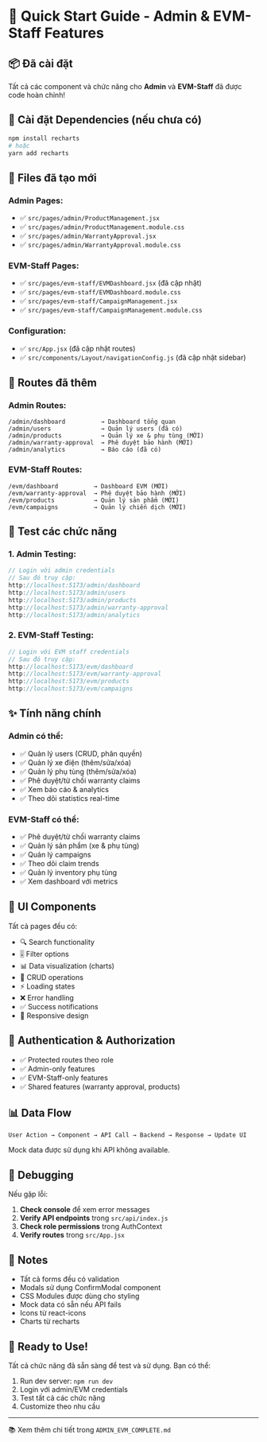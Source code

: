 # 🚀 Quick Start Guide - Admin & EVM-Staff Features

## 📦 Đã cài đặt

Tất cả các component và chức năng cho **Admin** và **EVM-Staff** đã được code hoàn chỉnh!

## 🔧 Cài đặt Dependencies (nếu chưa có)

```bash
npm install recharts
# hoặc
yarn add recharts
```

## 📂 Files đã tạo mới

### Admin Pages:
- ✅ `src/pages/admin/ProductManagement.jsx`
- ✅ `src/pages/admin/ProductManagement.module.css`
- ✅ `src/pages/admin/WarrantyApproval.jsx`
- ✅ `src/pages/admin/WarrantyApproval.module.css`

### EVM-Staff Pages:
- ✅ `src/pages/evm-staff/EVMDashboard.jsx` (đã cập nhật)
- ✅ `src/pages/evm-staff/EVMDashboard.module.css`
- ✅ `src/pages/evm-staff/CampaignManagement.jsx`
- ✅ `src/pages/evm-staff/CampaignManagement.module.css`

### Configuration:
- ✅ `src/App.jsx` (đã cập nhật routes)
- ✅ `src/components/Layout/navigationConfig.js` (đã cập nhật sidebar)

## 🎯 Routes đã thêm

### Admin Routes:
```
/admin/dashboard          → Dashboard tổng quan
/admin/users              → Quản lý users (đã có)
/admin/products           → Quản lý xe & phụ tùng (MỚI)
/admin/warranty-approval  → Phê duyệt bảo hành (MỚI)
/admin/analytics          → Báo cáo (đã có)
```

### EVM-Staff Routes:
```
/evm/dashboard          → Dashboard EVM (MỚI)
/evm/warranty-approval  → Phê duyệt bảo hành (MỚI)
/evm/products           → Quản lý sản phẩm (MỚI)
/evm/campaigns          → Quản lý chiến dịch (MỚI)
```

## 🧪 Test các chức năng

### 1. Admin Testing:
```javascript
// Login với admin credentials
// Sau đó truy cập:
http://localhost:5173/admin/dashboard
http://localhost:5173/admin/users
http://localhost:5173/admin/products
http://localhost:5173/admin/warranty-approval
http://localhost:5173/admin/analytics
```

### 2. EVM-Staff Testing:
```javascript
// Login với EVM staff credentials
// Sau đó truy cập:
http://localhost:5173/evm/dashboard
http://localhost:5173/evm/warranty-approval
http://localhost:5173/evm/products
http://localhost:5173/evm/campaigns
```

## ✨ Tính năng chính

### Admin có thể:
- ✅ Quản lý users (CRUD, phân quyền)
- ✅ Quản lý xe điện (thêm/sửa/xóa)
- ✅ Quản lý phụ tùng (thêm/sửa/xóa)
- ✅ Phê duyệt/từ chối warranty claims
- ✅ Xem báo cáo & analytics
- ✅ Theo dõi statistics real-time

### EVM-Staff có thể:
- ✅ Phê duyệt/từ chối warranty claims
- ✅ Quản lý sản phẩm (xe & phụ tùng)
- ✅ Quản lý campaigns
- ✅ Theo dõi claim trends
- ✅ Quản lý inventory phụ tùng
- ✅ Xem dashboard với metrics

## 🎨 UI Components

Tất cả pages đều có:
- 🔍 Search functionality
- 🎚️ Filter options
- 📊 Data visualization (charts)
- 📝 CRUD operations
- ⚡ Loading states
- ❌ Error handling
- ✅ Success notifications
- 📱 Responsive design

## 🔐 Authentication & Authorization

- ✅ Protected routes theo role
- ✅ Admin-only features
- ✅ EVM-Staff-only features
- ✅ Shared features (warranty approval, products)

## 📊 Data Flow

```
User Action → Component → API Call → Backend → Response → Update UI
```

Mock data được sử dụng khi API không available.

## 🐛 Debugging

Nếu gặp lỗi:

1. **Check console** để xem error messages
2. **Verify API endpoints** trong `src/api/index.js`
3. **Check role permissions** trong AuthContext
4. **Verify routes** trong `src/App.jsx`

## 📝 Notes

- Tất cả forms đều có validation
- Modals sử dụng ConfirmModal component
- CSS Modules được dùng cho styling
- Mock data có sẵn nếu API fails
- Icons từ react-icons
- Charts từ recharts

## 🎉 Ready to Use!

Tất cả chức năng đã sẵn sàng để test và sử dụng. Bạn có thể:

1. Run dev server: `npm run dev`
2. Login với admin/EVM credentials
3. Test tất cả các chức năng
4. Customize theo nhu cầu

---

📚 Xem thêm chi tiết trong `ADMIN_EVM_COMPLETE.md`
